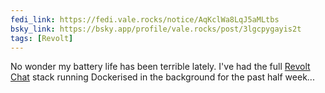 ```yaml
---
fedi_link: https://fedi.vale.rocks/notice/AqKclWa8LqJ5aMLtbs
bsky_link: https://bsky.app/profile/vale.rocks/post/3lgcpygayis2t
tags: [Revolt]
---
```


No wonder my battery life has been terrible lately. I've had the full [Revolt Chat](https://revolt.chat) stack running Dockerised in the background for the past half week...
